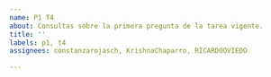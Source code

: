 ```yaml
---
name: P1 T4
about: Consultas sobre la primera pregunta de la tarea vigente.
title: ''
labels: p1, t4
assignees: constanzarojasch, KrishnaChaparro, RICARDOOVIEDO

---
```




